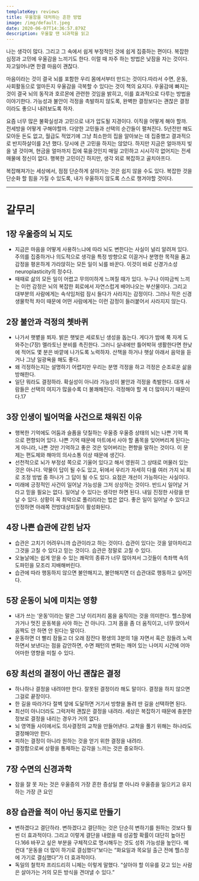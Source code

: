 ```yaml
---
templateKey: reviews
title: 우울함을 대처하는 흔한 방법
image: /img/default.jpeg
date: 2020-06-07T14:36:57.879Z
description: 우울할 땐 뇌과학을 읽고
---
```

나는 생각이 많다. 그리고 그 속에서 쉽게 부정적인 것에 쉽게 집중하는 편이다. 복잡한 심정과 고민에 우울감을 느끼기도 한다. 이럴 때 자주 하는 방법은 낮잠을 자는 것이다. 자고일어나면 한결 마음이 괜찮다.

마음이라는 것이 결국 뇌를 포함한 우리 몸에서부터 만드는 것이다.따라서 수면, 운동, 사회활동으로 얼마든지 우울감을 극복할 수 있다는 것이 책의 요지다. 우울감에 빠지는 것이 결국 뇌의 동작과 호르몬에 관련한 것임을 밝히고, 이를 효과적으로 다루는 방법을 이야기한다. 가능성과 불안이 걱정을 촉발하지 않도록, 완벽한 결정보다는 괜찮은 결정이라도 좋으니 내려보도록 하자. 

요즘 너무 많은 불확실성과 고민으로 내가 압도될 지경이다. 이직을 어떻게 해야 할까. 전세방을 어떻게 구해야할까. 다양한 고민들과 선택의 순간들이 펼쳐진다. 5년전만 해도 모아둔 돈도 없고, 월급도 적었기에 그냥 최소한의 집을 알아보는 데 집중했고 결과적으로 반지하살이를 2년 했다. 당시에 큰 고민을 하지는 않았다. 하지만 지금은 얼마까지 빚을 낼 것이며, 현금을 얼마까지 집에 묶을것인지 매일 고민하고 시시각각 없어지는 전세매물에 정신이 없다. 행복한 고민이긴 하지만, 생각 외로 복잡하고 골치아프다.

복잡해져가는 세상에서, 점점 단순하게 살아가는 것은 쉽지 않을 수도 있다. 복잡한 것을 단순화 할 힘을 가질 수 있도록, 내가 우울하지 않도록 스스로 챙겨야할 것이다.

---

# 갈무리

## 1장 우울증의 뇌 지도

- 지금은 마음을 어떻게 사용하느냐에 따라 뇌도 변한다는 사실이 널리 알려져 있다. 주의를 집중하거나 의도적으로 생각을 특정 방향으로 이끌거나 분명한 목적을 품고 감정을 평온하게 가라앉히는 모든 일이 뇌를 바꾼다. 이것이 바로 신경가소성neuroplasticity의 정수다.
- 때때로 삶의 모든 일이 어렵고 무의미하게 느껴질 때가 있다. 누구나 이따금씩 느끼는 이런 감정은 뇌의 복잡한 회로에서 자연스럽게 배어나오는 부산물이다. 그리고 대부분의 사람에게는 속삭임처럼 잠시 들다가 사라지는 감정이다. 그러나 작은 신경생물학적 차이 때문에 어떤 사람에게는 이런 감정이 들러붙어서 사라지지 않는다.

## 2장 불안과 걱정의 쳇바퀴

- 나가서 햇볕을 쬐자. 밝은 햇빛은 세로토닌 생성을 돕는다. 게다가 밤에 푹 자게 도와주는(7장) 멜라토닌 분비를 촉진한다. 그러니 실내에만 틀어박혀 생활한다면 한낮에 적어도 몇 분은 바깥에 나가도록 노력하자. 산책을 하거나 햇살 아래서 음악을 듣거나 그냥 일광욕을 해도 좋다.
- 왜 걱정하는지는 설명하기 어렵지만 우리는 분명 걱정을 하고 걱정은 순조로운 삶을 방해한다.
- 일단 뭐라도 결정하라. 확실성이 아니라 가능성이 불안과 걱정을 촉발한다. 대개 사람들은 선택의 여지가 많을수록 더 불쾌해진다. 걱정해야 할 게 더 많아지기 때문이다.17

## 3장 인생이 빌어먹을 사건으로 채워진 이유

- 행복한 기억에도 어둠과 슬픔을 덧칠하는 우울증 우울증 상태의 뇌는 나쁜 기억 쪽으로 편향되어 있다. 나쁜 기억 때문에 마트에서 사야 할 품목을 잊어버리게 된다는 게 아니라, 나쁜 것만 기억하고 좋은 것은 잊어버리는 편향을 말하는 것이다. 이 문제는 편도체와 해마의 의사소통 이상 때문에 생긴다.
- 선천적으로 뇌가 부정성 쪽으로 기울어 있다고 해서 영원히 그 상태로 머물러 있는 것은 아니다. 약물이 답이 될 수도 있고, 뒤에서 우리가 자세히 다룰 여러 가지 뇌 회로 조정 방법 중 하나가 그 답이 될 수도 있다. 요점은 개선이 가능하다는 사실이다.
- 미래에 긍정적인 사건이 일어날 가능성을 그저 상상하는 것이다. 반드시 일어날 거라고 믿을 필요는 없다. 일어날 수 있다는 생각만 하면 된다. 내일 진정한 사랑을 만날 수 있다. 상황이 꼭 최악으로 풀리리라는 법은 없다. 좋은 일이 일어날 수 있다고 인정하면 아래쪽 전방대상피질이 활성화된다.

## 4장 나쁜 습관에 갇힌 남자

- 습관은 고치기 어려우니까 습관이라고 하는 것이다. 습관이 있다는 것을 알아차리고 그것을 고칠 수 있다고 믿는 것이다. 습관은 정말로 고칠 수 있다.
- 오늘날에는 쉽게 얻을 수 있는 쾌락의 종류가 너무 많아져서 그것들이 측좌핵 속의 도파민을 모조리 지배해버린다.
- 습관에 따라 행동하지 않으면 불안해지고, 불안해지면 더 습관대로 행동하고 싶어진다.

## 5장 운동이 뇌에 미치는 영향

- 내가 쓰는 ‘운동’이라는 말은 그냥 이리저리 몸을 움직이는 것을 의미한다. 헬스장에 가거나 멋진 운동복을 사야 하는 건 아니다. 그저 몸을 좀 더 움직이고, 너무 앉아서 꼼짝도 안 하면 안 된다는 말이다.
- 운동하면 더 빨리 잠들고 더 오래 잠잔다 평생의 3분의 1을 자면서 혹은 잠들려 노력하면서 보낸다는 점을 감안하면, 수면 패턴의 변화는 깨어 있는 나머지 시간에 어마어마한 영향을 미칠 수 있다.

## 6장 최선의 결정이 아닌 괜찮은 결정

- 하나하나 결정을 내려야만 한다. 잘못된 결정이라 해도 말이다. 결정을 하지 않으면 그걸로 끝장이다.
- 한 길을 따라가다 절벽 앞에 도달하면 거기서  방향을 돌려 딴 길을 선택하면 된다.
- 최선이 아니더라도 그럭저럭 괜찮은 결정을 내려라. 세상은 복잡하기 때문에 충분한 정보로 결정을 내리는 경우가 거의 없다.
- 뇌 영역들 사이에서도 의사결정의 교착을 만들어낸다. 교착을 풀기 위해는 하나라도 결정해야만 한다.
- 피하는 결정이 아니라 원하는 것을 얻기 위한 결정을 내려라.
- 결정함으로써 상황을 통제하는 감각을 느끼는 것은 중요하다.

## 7장 수면의 신경과학

- 잠을 잘 못 자는 것은 우울증의 가장 흔한 증상일 뿐 아니라 우울증을 일으키고 유지하는 가장 큰 요인

## 8장 습관을 적이 아닌 동지로 만들기

- 변하겠다고 결단하라. 변하겠다고 결단하는 것은 단순히 변하기를 원하는 것보다 훨씬 더 효과적이다. 그리고 이렇게 결단을 내렸을 때 성공할 확률이 대단히 높아진다.166 바꾸고 싶은 부분을 구체적으로 명시해두는 것도 성취 가능성을 높인다. 예컨대 “운동을 더 많이 하기로 결심했다”보다는 “화요일과 목요일 출근 전에 헬스장에 가기로 결심했다”가 더 효과적이다.
- 독일의 철학자 프리드리히 니체는 이렇게 말했다. “살아야 할 이유를 갖고 있는 사람은 살아가는 거의 모든 방식을 견뎌낼 수 있다.”